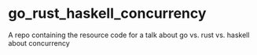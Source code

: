 # go_rust_haskell_concurrency
A repo containing the resource code for a talk about go vs. rust vs. haskell about concurrency
